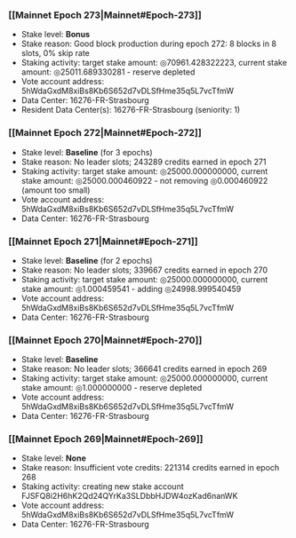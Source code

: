 ### [[Mainnet Epoch 273|Mainnet#Epoch-273]]
* Stake level: **Bonus**
* Stake reason: Good block production during epoch 272: 8 blocks in 8 slots, 0% skip rate
* Staking activity: target stake amount: ◎70961.428322223, current stake amount: ◎25011.689330281 - reserve depleted
* Vote account address: 5hWdaGxdM8xiBs8Kb6S652d7vDLSfHme35q5L7vcTfmW
* Data Center: 16276-FR-Strasbourg
* Resident Data Center(s): 16276-FR-Strasbourg (seniority: 1)
### [[Mainnet Epoch 272|Mainnet#Epoch-272]]
* Stake level: **Baseline** (for 3 epochs)
* Stake reason: No leader slots; 243289 credits earned in epoch 271
* Staking activity: target stake amount: ◎25000.000000000, current stake amount: ◎25000.000460922 - not removing ◎0.000460922 (amount too small)
* Vote account address: 5hWdaGxdM8xiBs8Kb6S652d7vDLSfHme35q5L7vcTfmW
* Data Center: 16276-FR-Strasbourg
### [[Mainnet Epoch 271|Mainnet#Epoch-271]]
* Stake level: **Baseline** (for 2 epochs)
* Stake reason: No leader slots; 339667 credits earned in epoch 270
* Staking activity: target stake amount: ◎25000.000000000, current stake amount: ◎1.000459541 - adding ◎24998.999540459
* Vote account address: 5hWdaGxdM8xiBs8Kb6S652d7vDLSfHme35q5L7vcTfmW
* Data Center: 16276-FR-Strasbourg
### [[Mainnet Epoch 270|Mainnet#Epoch-270]]
* Stake level: **Baseline**
* Stake reason: No leader slots; 366641 credits earned in epoch 269
* Staking activity: target stake amount: ◎25000.000000000, current stake amount: ◎1.000000000 - reserve depleted
* Vote account address: 5hWdaGxdM8xiBs8Kb6S652d7vDLSfHme35q5L7vcTfmW
* Data Center: 16276-FR-Strasbourg
### [[Mainnet Epoch 269|Mainnet#Epoch-269]]
* Stake level: **None**
* Stake reason: Insufficient vote credits: 221314 credits earned in epoch 268
* Staking activity: creating new stake account FJSFQ8i2H6hK2Qd24QYrKa3SLDbbHJDW4ozKad6nanWK
* Vote account address: 5hWdaGxdM8xiBs8Kb6S652d7vDLSfHme35q5L7vcTfmW
* Data Center: 16276-FR-Strasbourg